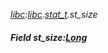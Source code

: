 _[libc](../../modules/libc/libc-module.md):[libc](../../modules/libc/libc-module.md).[stat\_t](../../modules/libc/libc-stat_t.md).st\_size_
##### Field st\_size:[Long](../../modules/wonkey/wonkey-types-long.md)
